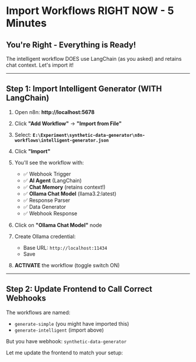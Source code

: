 # Import Workflows RIGHT NOW - 5 Minutes

## You're Right - Everything is Ready!

The intelligent workflow DOES use LangChain (as you asked) and retains chat context. Let's import it!

---

## Step 1: Import Intelligent Generator (WITH LangChain)

1. Open n8n: **http://localhost:5678**

2. Click **"Add Workflow"** → **"Import from File"**

3. Select: **`E:\Experiment\synthetic-data-generator\n8n-workflows\intelligent-generator.json`**

4. Click **"Import"**

5. You'll see the workflow with:
   - ✅ Webhook Trigger
   - ✅ **AI Agent** (LangChain)
   - ✅ **Chat Memory** (retains context!)
   - ✅ **Ollama Chat Model** (llama3.2:latest)
   - ✅ Response Parser
   - ✅ Data Generator
   - ✅ Webhook Response

6. Click on **"Ollama Chat Model"** node

7. Create Ollama credential:
   - Base URL: `http://localhost:11434`
   - Save

8. **ACTIVATE** the workflow (toggle switch ON)

---

## Step 2: Update Frontend to Call Correct Webhooks

The workflows are named:
- `generate-simple` (you might have imported this)
- `generate-intelligent` (import above)

But you have webhook: `synthetic-data-generator`

Let me update the frontend to match your setup:


